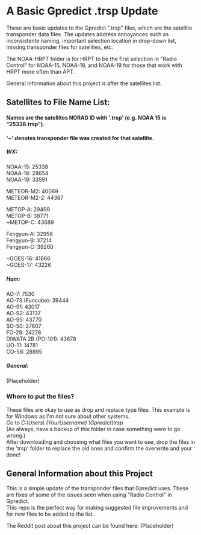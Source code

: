 # A Basic Gpredict .trsp Update
These are basic updates to the Gpredict ".trsp" files, which are the satellite transponder data files.
The updates address annoyances such as inconsistente naming, important selection location in drop-down list, missing transponder files for satellites, etc.  

The NOAA-HRPT folder is for HRPT to be the first selection in "Radio Control" for NOAA-15, NOAA-18, and NOAA-19 for those that work with HRPT more often than APT.  

General information about this project is after the satellites list.  
  
  
  
## Satellites to File Name List:  
#### Names are the satellites NORAD ID with '.trsp' (e.g. NOAA 15 is "25338.trsp").  
#### '~' denotes transponder file was created for that satellite.
  
##### WX:  
NOAA-15: 25338  
NOAA-18: 28654  
NOAA-19: 33591   

METEOR-M2: 40069  
METEOR-M2-2: 44387   

METOP-A: 29499   
METOP-B: 38771   
~METOP-C: 43689   

Fengyun-A: 32958   
Fengyun-B: 37214   
Fengyun-C: 39260   

~GOES-16: 41866   
~GOES-17: 43226   
   

##### Ham:  
AO-7: 7530  
AO-73 (Funcube): 39444  
AO-91: 43017  
AO-92: 43137  
AO-95: 43770  
SO-50: 27607  
FO-29: 24278  
DIWATA 2B (PO-101): 43678   
UO-11: 14781  
CO-58: 28895  


##### General:  
(Placeholder)
  
  
  
### Where to put the files? 
These files are okay to use as drop and replace type files. This example is for Windows as I'm not sure about other systems.  
Go to *C:\Users\ (YourUsername) \Gpredict\trsp*  
(As always, have a backup of this folder in case something were to go wrong.)  
After downloading and choosing what files you want to use, drop the files in the 'trsp' folder to replace the old ones and confirm the overwrite and your done!


## General Information about this Project
This is a simple update of the transponder files that Gpredict uses. These are fixes of some of the issues seen when using "Radio Control" in Gpredict.  
This repo is the perfect way for making suggested file improvements and for new files to be added to the list.    

The Reddit post about this project can be found here: (Placeholder) 
